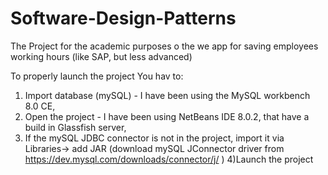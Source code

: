 # Software-Design-Patterns
The Project for the academic purposes o the we app for saving employees working hours (like SAP, but less advanced)

To properly launch the project You hav to:
1) Import database (mySQL) - I have been using the MySQL workbench 8.0 CE,
2) Open the project - I have been using  NetBeans IDE 8.0.2, that have a build in Glassfish server,
3) If the mySQL JDBC connector is not in the project, import it via Libraries-> add JAR
      (download mySQL JConnector driver from https://dev.mysql.com/downloads/connector/j/ )
4)Launch the project
